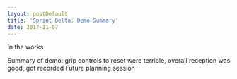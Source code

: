 ```yaml
---
layout: postDefault
title: 'Sprint Delta: Demo Summary'
date: 2017-11-07
---
```


In the works

<!--excerpt-->

Summary of demo: grip controls to reset were terrible, overall reception was good, got recorded
Future planning session
